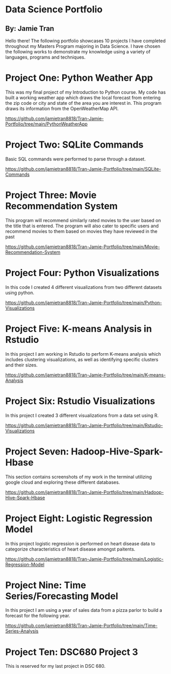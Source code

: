 # Data Science Portfolio
## By: Jamie Tran 
Hello there! The following portfolio showcases 10 projects I have completed throughout my Masters Program majoring in Data Science. I have chosen the following works to demonstrate my knowledge using a variety of languages, programs and techniques. 

# Project One: Python Weather App 
This was my final project of my Introduction to Python course. My code has built a working weather app which draws the local forecast from entering the zip code or city and state of the area you are interest in. This program draws its information from the OpenWeatherMap API.

https://github.com/jamietran8818/Tran-Jamie-Portfolio/tree/main/PythonWeatherApp

# Project Two: SQLite Commands
Basic SQL commands were performed to parse through a dataset.

https://github.com/jamietran8818/Tran-Jamie-Portfolio/tree/main/SQLite-Commands

# Project Three: Movie Recommendation System
This program will recommend similarly rated movies to the user based on the title that is entered. The program will also cater to specific users and recommend movies to them based on movies they have reviewed in the past 

https://github.com/jamietran8818/Tran-Jamie-Portfolio/tree/main/Movie-Recommendation-System

# Project Four: Python Visualizations
In this code I created 4 different visualizations from two different datasets using python.

https://github.com/jamietran8818/Tran-Jamie-Portfolio/tree/main/Python-Visualizations

# Project Five: K-means Analysis in Rstudio
In this project I am working in Rstudio to perform K-means analysis which includes clustering visualizations, as well as identifying specific clusters and their sizes. 

https://github.com/jamietran8818/Tran-Jamie-Portfolio/tree/main/K-means-Analysis

# Project Six: Rstudio Visualizations
In this project I created 3 different visualizations from a data set using R. 

https://github.com/jamietran8818/Tran-Jamie-Portfolio/tree/main/Rstudio-Visualizations

# Project Seven: Hadoop-Hive-Spark-Hbase
This section contains screenshots of my work in the terminal utilizing google cloud and exploring these different databases.

https://github.com/jamietran8818/Tran-Jamie-Portfolio/tree/main/Hadoop-Hive-Spark-Hbase

# Project Eight: Logistic Regression Model
In this project logistic regression is performed on heart disease data to categorize characteristics of heart disease amongst paitents. 

https://github.com/jamietran8818/Tran-Jamie-Portfolio/tree/main/Logistic-Regression-Model

# Project Nine: Time Series/Forecasting Model
In this project I am using a year of sales data from a pizza parlor to build a forecast for the following year. 

https://github.com/jamietran8818/Tran-Jamie-Portfolio/tree/main/Time-Series-Analysis

# Project Ten: DSC680 Project 3 
This is reserved for my last project in DSC 680. 
